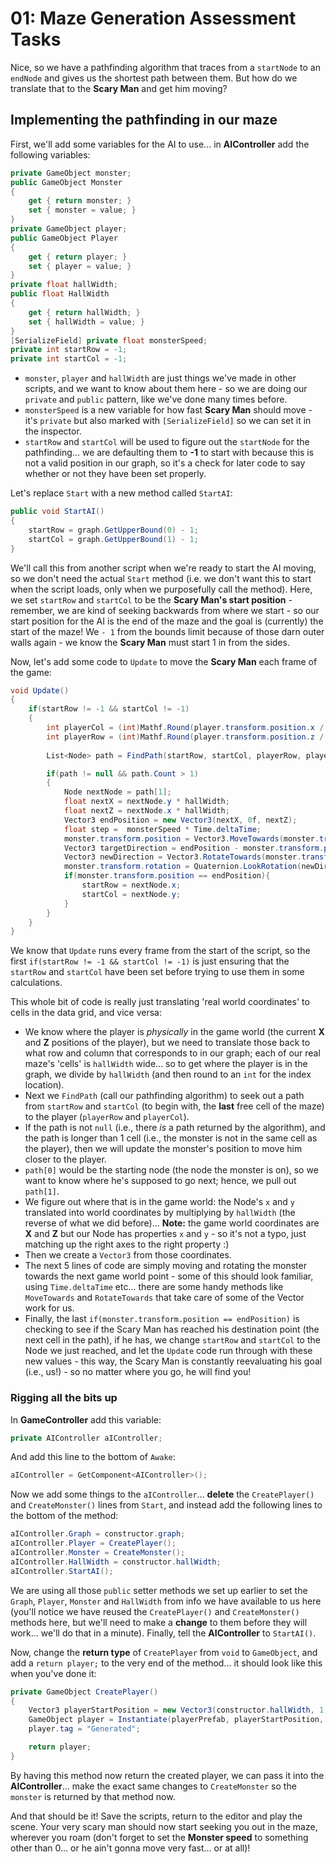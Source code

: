 # 01: Maze Generation Assessment Tasks

Nice, so we have a pathfinding algorithm that traces from a `startNode` to an `endNode` and gives us the shortest path between them. But how do we translate that to the **Scary Man** and get him moving?

## Implementing the pathfinding in our maze

First, we'll add some variables for the AI to use... in **AIController** add the following variables:

```csharp
private GameObject monster;
public GameObject Monster 
{
    get { return monster; }
    set { monster = value; }       
}
private GameObject player;
public GameObject Player
{
    get { return player; }
    set { player = value; } 
}
private float hallWidth;
public float HallWidth 
{
    get { return hallWidth; }
    set { hallWidth = value; }
}
[SerializeField] private float monsterSpeed;
private int startRow = -1;
private int startCol = -1;
```

- `monster`, `player` and `hallWidth` are just things we've made in other scripts, and we want to know about them here - so we are doing our `private` and `public` pattern, like we've done many times before.
- `monsterSpeed` is a new variable for how fast **Scary Man** should move - it's `private` but also marked with `[SerializeField]` so we can set it in the inspector.
- `startRow` and `startCol` will be used to figure out the `startNode` for the pathfinding... we are defaulting them to **-1** to start with because this is not a valid position in our graph, so it's a check for later code to say whether or not they have been set properly.

Let's replace `Start` with a new method called `StartAI`:

```csharp
public void StartAI()
{
    startRow = graph.GetUpperBound(0) - 1;
    startCol = graph.GetUpperBound(1) - 1;            
}
```

We'll call this from another script when we're ready to start the AI moving, so we don't need the actual `Start` method (i.e. we don't want this to start when the script loads, only when we purposefully call the method). Here, we set `startRow` and `startCol` to be the **Scary Man's start position** - remember, we are kind of seeking backwards from where we start - so our start position for the AI is the end of the maze and the goal is (currently) the start of the maze! We `- 1` from the bounds limit because of those darn outer walls again - we know the **Scary Man** must start 1 in from the sides.

Now, let's add some code to `Update` to move the **Scary Man** each frame of the game:

```csharp
void Update()
{
    if(startRow != -1 && startCol != -1)
    {            
        int playerCol = (int)Mathf.Round(player.transform.position.x / hallWidth);
        int playerRow = (int)Mathf.Round(player.transform.position.z / hallWidth);
        
        List<Node> path = FindPath(startRow, startCol, playerRow, playerCol);

        if(path != null && path.Count > 1)
        {
            Node nextNode = path[1];
            float nextX = nextNode.y * hallWidth;
            float nextZ = nextNode.x * hallWidth;
            Vector3 endPosition = new Vector3(nextX, 0f, nextZ);
            float step =  monsterSpeed * Time.deltaTime;
            monster.transform.position = Vector3.MoveTowards(monster.transform.position, endPosition, step);
            Vector3 targetDirection = endPosition - monster.transform.position;
            Vector3 newDirection = Vector3.RotateTowards(monster.transform.forward, targetDirection, step, 0.0f);
            monster.transform.rotation = Quaternion.LookRotation(newDirection);
            if(monster.transform.position == endPosition){
                startRow = nextNode.x;
                startCol = nextNode.y;
            }
        }
    }
}
```

We know that `Update` runs every frame from the start of the script, so the first `if(startRow != -1 && startCol != -1)` is just ensuring that the `startRow` and `startCol` have been set before trying to use them in some calculations.

This whole bit of code is really just translating 'real world coordinates' to cells in the data grid, and vice versa:
- We know where the player is *physically* in the game world (the current **X** and **Z** positions of the player), but we need to translate those back to what row and column that corresponds to in our graph; each of our real maze's 'cells' is `hallWidth` wide... so to get where the player is in the graph, we divide by `hallWidth` (and then round to an `int` for the index location).
- Next we `FindPath` (call our pathfinding algorithm) to seek out a path from `startRow` and `startCol` (to begin with, the **last** free cell of the maze) to the player (`playerRow` and `playerCol`).
- If the path is not `null` (i.e., there *is* a path returned by the algorithm), and the path is longer than 1 cell (i.e., the monster is not in the same cell as the player), then we will update the monster's position to move him closer to the player.
- `path[0]` would be the starting node (the node the monster is on), so we want to know where he's supposed to go next; hence, we pull out `path[1]`.
- We figure out where that is in the game world: the Node's `x` and `y` translated into world coordinates by multiplying by `hallWidth` (the reverse of what we did before)... **Note:** the game world coordinates are **X** and **Z** but our Node has properties `x` and `y` - so it's not a typo, just matching up the right axes to the right property :)
- Then we create a `Vector3` from those coordinates.
- The next 5 lines of code are simply moving and rotating the monster towards the next game world point - some of this should look familiar, using `Time.deltaTime` etc... there are some handy methods like `MoveTowards` and `RotateTowards` that take care of some of the Vector work for us.
- Finally, the last `if(monster.transform.position == endPosition)` is checking to see if the Scary Man has reached his destination point (the next cell in the path), if he has, we change `startRow` and `startCol` to the Node we just reached, and let the `Update` code run through with these new values - this way, the Scary Man is constantly reevaluating his goal (i.e., us!) - so no matter where you go, he will find you!

### Rigging all the bits up

In **GameController** add this variable:

```csharp
private AIController aIController;
```

And add this line to the bottom of `Awake`:

```csharp
aIController = GetComponent<AIController>(); 
```

Now we add some things to the `aIController`... **delete** the `CreatePlayer()` and `CreateMonster()` lines from `Start`, and instead add the following lines to the bottom of the method:

```csharp
aIController.Graph = constructor.graph;
aIController.Player = CreatePlayer();
aIController.Monster = CreateMonster(); 
aIController.HallWidth = constructor.hallWidth;         
aIController.StartAI();
```

We are using all those `public` setter methods we set up earlier to set the `Graph`, `Player`, `Monster` and `HallWidth` from info we have available to us here (you'll notice we have reused the `CreatePlayer()` and `CreateMonster()` methods here, but we'll need to make a **change** to them before they will work... we'll do that in a minute). Finally, tell the **AIController** to `StartAI()`.

Now, change the **return type** of `CreatePlayer` from `void` to `GameObject`, and add a `return player;` to the very end of the method... it should look like this when you've done it:

```csharp
private GameObject CreatePlayer()
{
    Vector3 playerStartPosition = new Vector3(constructor.hallWidth, 1, constructor.hallWidth);  
    GameObject player = Instantiate(playerPrefab, playerStartPosition, Quaternion.identity);
    player.tag = "Generated";

    return player;
}
```

By having this method now return the created player, we can pass it into the **AIController**... make the exact same changes to `CreateMonster` so the `monster` is returned by that method now.

And that should be it! Save the scripts, return to the editor and play the scene. Your very scary man should now start seeking you out in the maze, wherever you roam (don't forget to set the **Monster speed** to something other than 0... or he ain't gonna move very fast... or at all)!
